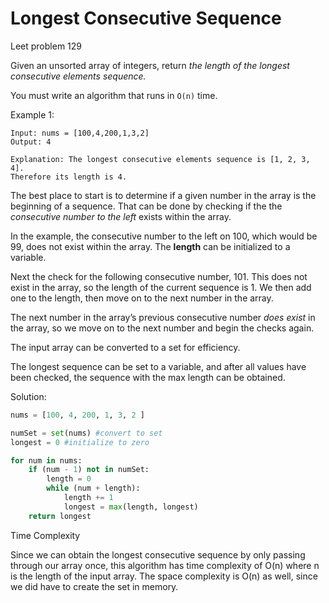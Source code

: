 # Longest Consecutive Sequence

Leet problem 129

Given an unsorted array of integers, return *the length of the longest consecutive elements sequence.*

You must write an algorithm that runs in `O(n)` time.

Example 1:

```
Input: nums = [100,4,200,1,3,2]
Output: 4

Explanation: The longest consecutive elements sequence is [1, 2, 3, 4]. 
Therefore its length is 4.
```

The best place to start is to determine if a given number in the array is the beginning of a sequence. That can be done by checking if the the *consecutive number to the left* exists within the array. 

In the example, the consecutive number to the left on 100, which would be 99, does not exist within the array. The **length** can be initialized to a variable. 

Next the check for the following consecutive number, 101. This does not exist in the array, so the length of the current sequence is 1. We then add one to the length, then move on to the next number in the array. 

The next number in the array’s previous consecutive number *does exist* in the array, so we move on to the next number and begin the checks again. 

The input array can be converted to a set for efficiency.

The longest sequence can be set to a variable, and after all values have been checked, the sequence with the max length can be obtained. 

Solution:

```python
nums = [100, 4, 200, 1, 3, 2 ]

numSet = set(nums) #convert to set
longest = 0 #initialize to zero

for num in nums:
	if (num - 1) not in numSet:
		length = 0 
		while (num + length):
			length += 1
			longest = max(length, longest)
	return longest
```

Time Complexity

Since we can obtain the longest consecutive sequence by only passing through our array once, this algorithm has time complexity of O(n) where n is the length of the input array. The space complexity is O(n) as well, since we did have to create the set in memory.